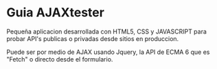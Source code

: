 # Guia AJAXtester

Pequeña aplicacion desarrollada con HTML5, CSS y JAVASCRIPT para probar API's publicas o privadas desde sitios en produccion.

Puede ser por medio de AJAX usando Jquery, la API de ECMA 6 que es "Fetch" o directo desde el formulario.
